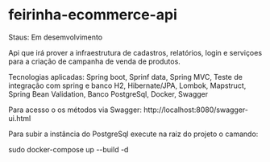 # feirinha-ecommerce-api

Staus: Em desemvolvimento

Api que irá prover a infraestrutura de cadastros, relatórios, login e serviçoes para a criação de campanha de venda de produtos.

Tecnologias aplicadas: Spring boot, Sprinf data, Spring MVC, Teste de integração com spring e banco H2, Hibernate/JPA, Lombok, Mapstruct, Spring Bean Validation, Banco PostgreSql, Docker, Swagger

Para acesso o os métodos via Swagger: http://localhost:8080/swagger-ui.html

Para subir a instância do PostgreSql execute na raiz do projeto o camando:

sudo docker-compose up --build -d



